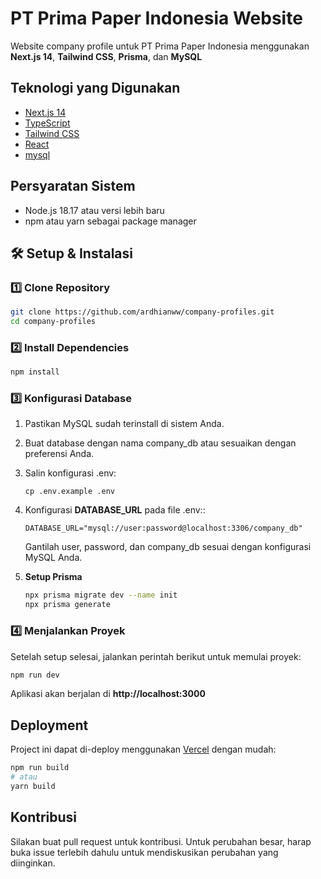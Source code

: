 # PT Prima Paper Indonesia Website

Website company profile untuk PT Prima Paper Indonesia menggunakan **Next.js 14**, **Tailwind CSS**, **Prisma**, dan **MySQL**

## Teknologi yang Digunakan

- [Next.js 14](https://nextjs.org/)
- [TypeScript](https://www.typescriptlang.org/)
- [Tailwind CSS](https://tailwindcss.com/)
- [React](https://reactjs.org/)
- [mysql](https://mysql.com/)

## Persyaratan Sistem

- Node.js 18.17 atau versi lebih baru
- npm atau yarn sebagai package manager

## 🛠️ **Setup & Instalasi**

### **1️⃣ Clone Repository**
```sh
git clone https://github.com/ardhianww/company-profiles.git
cd company-profiles
```

### **2️⃣ Install Dependencies**
```sh
npm install
```

### **3️⃣ Konfigurasi Database**
1. Pastikan MySQL sudah terinstall di sistem Anda.

2. Buat database dengan nama company_db atau sesuaikan dengan preferensi Anda.

3. Salin konfigurasi .env:
   ```env
   cp .env.example .env
    ```
   
4. Konfigurasi **DATABASE_URL** pada file .env::
   ```env
   DATABASE_URL="mysql://user:password@localhost:3306/company_db"
   ```
   Gantilah user, password, dan company_db sesuai dengan konfigurasi MySQL Anda.
   
5. **Setup Prisma**
   ```sh
   npx prisma migrate dev --name init
   npx prisma generate
   ```
### **4️⃣ Menjalankan Proyek**

Setelah setup selesai, jalankan perintah berikut untuk memulai proyek:
```sh
npm run dev
```
Aplikasi akan berjalan di **http://localhost:3000**

## Deployment

Project ini dapat di-deploy menggunakan [Vercel](https://vercel.com) dengan mudah:

```bash
npm run build
# atau
yarn build
```

## Kontribusi

Silakan buat pull request untuk kontribusi. Untuk perubahan besar, harap buka issue terlebih dahulu untuk mendiskusikan perubahan yang diinginkan.

